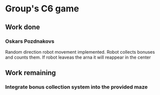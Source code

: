 # Group's C6 game

## Work done

### Oskars Pozdnakovs
Random direction robot movement implemented. 
Robot collects bonuses and counts them.
If robot leaveas the arna it will reappear in the center

## Work remaining

### Integrate bonus collection system into the provided maze


